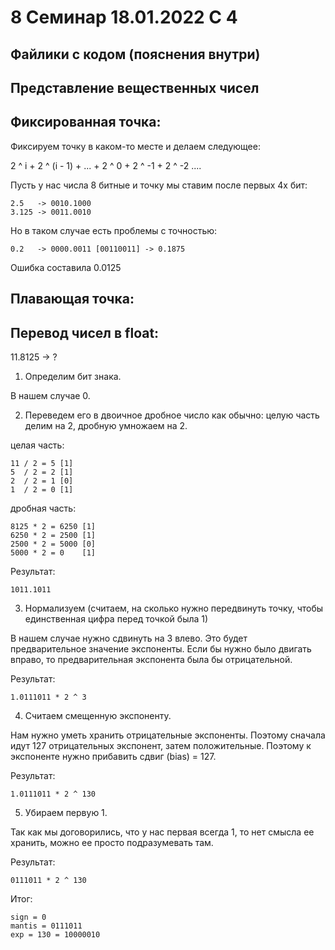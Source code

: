 # 8 Семинар 18.01.2022 C 4

## Файлики с кодом (пояснения внутри)

## Представление вещественных чисел

## Фиксированная точка:

Фиксируем точку в каком-то месте и делаем следующее:

2 ^ i + 2 ^ (i - 1) + ... + 2 ^ 0 + 2 ^ -1 + 2 ^ -2 ....

Пусть у нас числа 8 битные и точку мы ставим после первых 4х бит:

    2.5   -> 0010.1000
    3.125 -> 0011.0010

Но в таком случае есть проблемы с точностью:

    0.2   -> 0000.0011 [00110011] -> 0.1875

Ошибка составила 0.0125

## Плавающая точка:


## Перевод чисел в float:

11.8125 -> ?

1. Определим бит знака.

В нашем случае 0.

2. Переведем его в двоичное дробное число как обычно: целую часть делим на 2, дробную умножаем на 2.

целая часть:

    11 / 2 = 5 [1]
    5  / 2 = 2 [1]
    2  / 2 = 1 [0]
    1  / 2 = 0 [1]


дробная часть:

    8125 * 2 = 6250 [1]
    6250 * 2 = 2500 [1]
    2500 * 2 = 5000 [0]
    5000 * 2 = 0    [1]

Результат:

    1011.1011

3. Нормализуем (считаем, на сколько нужно передвинуть точку, чтобы единственная цифра перед точкой была 1)

В нашем случае нужно сдвинуть на 3 влево. Это будет предварительное значение экспоненты. Если бы нужно было двигать вправо,
то предварительная экспонента была бы отрицательной.

Результат:

    1.0111011 * 2 ^ 3

4. Считаем смещенную экспоненту.

Нам нужно уметь хранить отрицательные экспоненты. Поэтому сначала идут 127 отрицательных экспонент, затем положительные.
Поэтому к экспоненте нужно прибавить сдвиг (bias) = 127.

Результат:

    1.0111011 * 2 ^ 130

5. Убираем первую 1.

Так как мы договорились, что у нас первая всегда 1, то нет смысла ее хранить, можно ее просто подразумевать там.


Результат:

    0111011 * 2 ^ 130

Итог:

    sign = 0
    mantis = 0111011
    exp = 130 = 10000010
